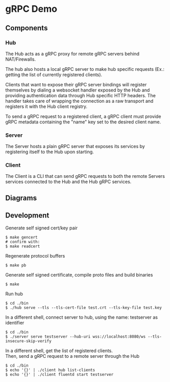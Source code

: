 # gRPC Demo

## Components
### Hub
The Hub acts as a gRPC proxy for remote gRPC servers behind NAT/Firewalls.

The hub also hosts a local gRPC server to make hub specific requests (Ex.: getting the list of currently registered clients).

Clients that want to expose their gRPC server bindings will register themselves by dialing a websocket handler exposed by the Hub and providing authentication data through Hub specific HTTP headers. The handler takes care of wrapping the connection as a raw transport and registers it with the Hub client registry.

To send a gRPC request to a registered client, a gRPC client must provide gRPC metadata containing the "name" key set to the desired client name.

### Server
The Server hosts a plain gRPC server that exposes its services by registering itself to the Hub upon starting.

### Client
The Client is a CLI that can send gRPC requests to both the remote Servers services connected to the Hub and the Hub gRPC services.

## Diagrams
<!-- ![Implementation Diagram 1](assets/img/implementation_diagram_1.png "Implementation Diagram 1")
![Implementation Sequence Diagram 1](assets/img/implementation_sequence_diagram_1.png "Implementation Sequence Diagram 1") -->

## Development
Generate self signed cert/key pair
```
$ make gencert
# confirm with:
$ make readcert
```

Regenerate protocol buffers
```
$ make pb
```

Generate self signed certificate, compile proto files and build binaries
```
$ make
```

Run hub
```
$ cd ./bin
$ ./hub serve --tls --tls-cert-file test.crt --tls-key-file test.key
```

In a different shell, connect server to hub, using the name: testserver as identifier
```
$ cd ./bin
$ ./server serve testserver --hub-uri wss://localhost:8080/ws --tls-insecure-skip-verify
```

In a different shell, get the list of registered clients.</br>
Then, send a gRPC request to a remote server through the Hub
```
$ cd ./bin
$ echo '{}' | ./client hub list-clients
$ echo '{}' | ./client fluentd start testserver
```
